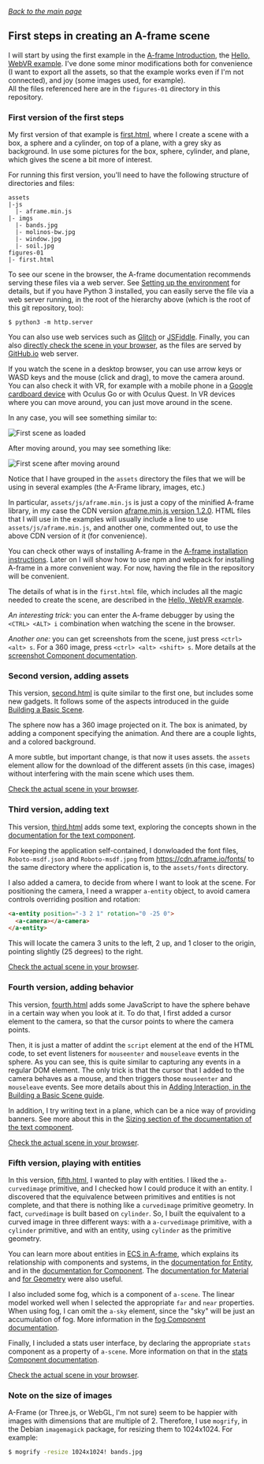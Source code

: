 
*[Back to the main page](../README.md)*

## First steps in creating an A-frame scene

I will start by using the first example in the
[A-frame Introduction](https://aframe.io/docs/1.2.0/introduction/),
the [Hello, WebVR example](https://aframe.io/docs/1.2.0/introduction/html-and-primitives.html#example).
I've done some minor modifications both for convenience
(I want to export all the assets,
so that the example works even if I'm not connected),
and joy (some images used, for example).  
All the files referenced here are in the `figures-01` directory
in this repository.

### First version of the first steps

My first version of that example is
[first.html](https://github.com/jgbarah/aframe-playground/blob/master/figures-01/first.html),
where I create a scene with a box, a sphere and a cylinder,
on top of a plane, with a grey sky as background.
In use some pictures for the box, sphere, cylinder,
and plane,
which gives the scene a bit more of interest.

For running this first version,
you'll need to have the following structure of directories and files:

```
assets
|-js
  |- aframe.min.js
|- imgs
  |- bands.jpg
  |- molinos-bw.jpg
  |- window.jpg
  |- soil.jpg
figures-01
|- first.html
```

To see our scene in the browser, the A-frame documentation recommends
serving these files via a web server. See [Setting up the environment](../environment.md)
for details, but if you have Python 3 installed,
you can easily serve the file via a web server
running,  in the root of the hierarchy above
(which is the root of this git repository, too):

```
$ python3 -m http.server
```

You can also use web services such as [Glitch](glitch.com/) or
[JSFiddle](https://jsfiddle.net/).
Finally, you can also
[directly check the scene in your browser](first.html),
as the files are served by [GitHub.io](https://github.io) web server.

If you watch the scene in a desktop browser,
you can use arrow keys or WASD keys and the mouse
(click and drag), to move the camera around.
You can also check it with VR,
for example with a mobile phone in a
[Google cardboard device](https://vr.google.com/cardboard/)
with Oculus Go or with Oculus Quest.
In VR devices where you can move around, you can just move around in the scene.

In any case, you will see something similar to:

![First scene as loaded](../screenshots/01-first-1.png)

After moving around, you may see something like:

![First scene after moving around](../screenshots/01-first-2.png)

Notice that I have grouped in the `assets` directory
the files that we will be using in several examples
(the A-Frame library, images, etc.)

In particular,
 `assets/js/aframe.min.js` is just a copy of the minified A-frame library,
in my case the CDN version
[aframe.min.js version 1.2.0](https://aframe.io/releases/1.2.0/aframe.min.js).
HTML files that I will use in the examples will usually include
a line to use `assets/js/aframe.min.js`, and another one,
commented out, to use the above CDN version of it (for convenience).

You can check other ways of installing A-frame in the
[A-frame installation instructions](https://aframe.io/docs/1.2.0/introduction/installation.html).
Later on I will show how to use npm and webpack for
installing A-frame in a more convenient way.
For now, having the file in the repository will be convenient.

The details of what is in the `first.html` file,
which includes all the magic needed to create the scene,
are described in the
[Hello, WebVR example](https://aframe.io/docs/1.2.0/introduction/html-and-primitives.html#example).

*An interesting trick:*
you can enter the A-frame debugger by using the
`<CTRL> <ALT> i` combination when watching the scene in the browser.

*Another one:*
you can get screenshots from the scene,
just press `<ctrl> <alt> s`.
For a 360 image,
press `<ctrl> <alt> <shift> s`.
More details at the
[screenshot Component documentation](https://aframe.io/docs/1.2.0/components/screenshot.html).


### Second version, adding assets

This version,
[second.html](https://github.com/jgbarah/aframe-playground/blob/master/figures-01/second.html) is quite similar to the first one,
but includes some new gadgets.
It follows some of the aspects introduced in the guide
[Building a Basic Scene](https://aframe.io/docs/1.2.0/guides/building-a-basic-scene.html).

The sphere now has a 360 image projected on it.
The box is animated, by adding a component specifying the animation.
And there are a couple lights, and a colored background.

A more subtle, but important change, is that now it uses assets.
the `assets` element allow for the download of the different assets
(in this case, images) without interfering with the main scene
which uses them.

[Check the actual scene in your browser](second.html).

### Third version, adding text

This version,
[third.html](https://github.com/jgbarah/aframe-playground/blob/master/figures-01/third.html) adds some text,
exploring the concepts shown in the
[documentation for the text component](https://aframe.io/docs/1.2.0/components/text.html).

For keeping the application self-contained,
I donwloaded the font files,
`Roboto-msdf.json` and `Roboto-msdf.jpng`
from https://cdn.aframe.io/fonts/
to the same directory where the application is,
to the `assets/fonts` directory.

I also added a camera, to decide from where I want to look at the scene.
For positioning the camera, I need a wrapper `a-entity` object,
to avoid camera controls overriding position and rotation:

```html
<a-entity position="-3 2 1" rotation="0 -25 0">
  <a-camera></a-camera>
</a-entity>
```

This will locate the camera 3 units to the left, 2 up, and 1 closer
to the origin, pointing slightly (25 degrees) to the right.

[Check the actual scene in your browser](third.html).

### Fourth version, adding behavior

This version,
[fourth.html](https://github.com/jgbarah/aframe-playground/blob/master/figures-01/fourth.html)
adds some JavaScript to have the sphere
behave in a certain way when you look at it.
To do that, I first added a cursor element to the camera,
so that the cursor points to where the camera points.

Then, it is just a matter of addint the `script` element at
the end of the HTML code,
to set event listeners for `mouseenter` and `mouseleave`
events in the sphere.
As you can see, this is quite similar to capturing any events
in a regular DOM element.
The only trick is that the cursor that I added to the camera
behaves as a mouse,
and then triggers those `mouseenter` and `mouseleave` events.
See more details about this in
[Adding Interaction, in the Building a Basic Scene guide](https://aframe.io/docs/1.2.0/guides/building-a-basic-scene.html#adding-interaction).

In addition, I try writing text in a plane,
which can be a nice way of providing banners.
See more about this in the
[Sizing section of the documentation of the text component](https://aframe.io/docs/1.2.0/components/text.html#sizing).

[Check the actual scene in your browser](fourth.html).

### Fifth version, playing with entities

In this version,
[fifth.html](https://github.com/jgbarah/aframe-playground/blob/master/figures-01/fifth.html),
I wanted to play with entities.
I liked the `a-curvedimage` primitive,
and I checked how I could produce it with an entity.
I discovered that the equivalence between primitives and
entities is not complete,
and that there is nothing like a `curvedimage` primitive geometry.
In fact, `curvedimage` is built based on `cylinder`.
So, I built the equivalent to a curved image in three
different ways:
with a `a-curvedimage` primitive,
with a `cylinder` primitive,
and with an entity, using `cylinder` as the primitive geometry.

You can learn more about entities in
[ECS in A-frame](https://aframe.io/docs/1.2.0/introduction/entity-component-system.html),
which explains its relationship with components and systems,
in the [documentation for Entity](https://aframe.io/docs/1.2.0/core/entity.html),
and in the
[documentation for Component](https://aframe.io/docs/1.2.0/core/component.html).
The [documentation for Material](https://aframe.io/docs/1.2.0/components/material.html)
and
[for Geometry](https://aframe.io/docs/1.2.0/components/geometry.html)
were also useful.

I also included some fog, which is a component of `a-scene`.
The linear model worked well when I selected the appropriate
`far` and `near` properties.
When using fog, I can omit the `a-sky` element,
since the "sky" will be just an accumulation of fog.
More information in the
[fog Component documentation](https://aframe.io/docs/1.2.0/components/fog.html).

Finally, I included a stats user interface,
by declaring the appropriate `stats` component as a property of
`a-scene`.
More information on that in the
[stats Component documentation](https://aframe.io/docs/1.2.0/components/stats.html).

[Check the actual scene in your browser](fifth.html).

### Note on the size of images

A-Frame (or Three.js, or WebGL, I'm not sure) seem to be happier with images with
dimensions that are multiple of 2. Therefore, I use `mogrify`, in the Debian
`imagemagick` package, for resizing them to 1024x1024. For example:

```bash
$ mogrify -resize 1024x1024! bands.jpg
```

